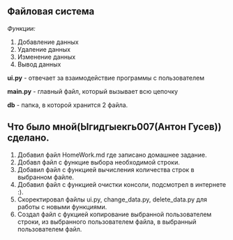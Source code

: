 ## Файловая система
*Функции:*
1. Добавление данных
2. Удаление данных
3. Изменение данных
4. Вывод данных

**ui.py** - отвечает за взаимодействие программы с пользователем

**main.py** - главный файл, который вызывает всю цепочку

**db** - папка, в которой хранится 2 файла.

## Что было мной(Ыгидгыекгь007(Антон Гусев)) сделано.

1. Добавил файл HomeWork.md где записано домашнее задание.
2. Добавл файл с функцие выбора необходимой строки.
3. Добавил файл с функцией вычисления количества строк в выбранном файле.
4. Добавил файл с функцией очистки консоли, подсмотрел в интернете :).
5. Скоректировал файлы ui.py, change_data.py, delete_data.py для работы с новыми функциями.
6. Создал файл с фукцией копирование выбранной пользователем строки, из выбранного пользователем файла, в выбранный пользователем файл.